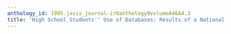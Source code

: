 ```yaml
---
anthology_id: 1995.jasis_journal-ir0anthology0volumeA46A4.3
title: 'High School Students'' Use of Databases: Results of a National Delphi Study'
---
```

